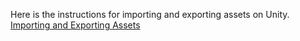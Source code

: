 Here is the instructions for importing and exporting assets on Unity. [Importing and Exporting Assets](https://docs.google.com/document/d/1Qeowe4ByafcOiuVSqTUNOzFe9_Xh0XCIot7nwONFpdE/edit?usp=sharing)
